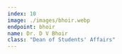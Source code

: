 ```yaml
---
index: 10
image: ./images/bhoir.webp
endpoint: bhoir
name: Dr. D V Bhoir
class: "Dean of Students' Affairs"
---
```

